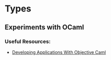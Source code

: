# Types

## Experiments with OCaml

### Useful Resources:

- [Developing Applications With Objective Caml](http://shamil.free.fr/comp/ocaml/html/index.html)
